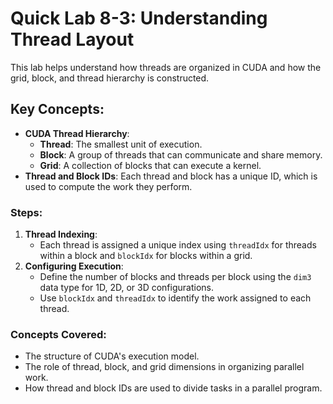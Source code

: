 # Quick Lab 8-3: Understanding Thread Layout
This lab helps understand how threads are organized in CUDA and how the grid, block, and thread hierarchy is constructed.

## Key Concepts:
- **CUDA Thread Hierarchy**:
   - **Thread**: The smallest unit of execution.
   - **Block**: A group of threads that can communicate and share memory.
   - **Grid**: A collection of blocks that can execute a kernel.
- **Thread and Block IDs**: Each thread and block has a unique ID, which is used to compute the work they perform.

### Steps:
1. **Thread Indexing**:
   - Each thread is assigned a unique index using `threadIdx` for threads within a block and `blockIdx` for blocks within a grid.
2. **Configuring Execution**:
   - Define the number of blocks and threads per block using the `dim3` data type for 1D, 2D, or 3D configurations.
   - Use `blockIdx` and `threadIdx` to identify the work assigned to each thread.

### Concepts Covered:
- The structure of CUDA's execution model.
- The role of thread, block, and grid dimensions in organizing parallel work.
- How thread and block IDs are used to divide tasks in a parallel program.
